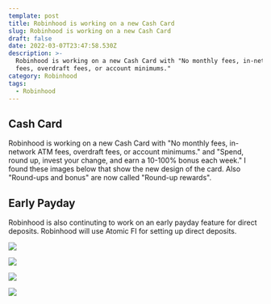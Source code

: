 ```yaml
---
template: post
title: Robinhood is working on a new Cash Card
slug: Robinhood is working on a new Cash Card
draft: false
date: 2022-03-07T23:47:58.530Z
description: >-
  Robinhood is working on a new Cash Card with "No monthly fees, in-network ATM
  fees, overdraft fees, or account minimums."
category: Robinhood
tags:
  - Robinhood
---
```

## Cash Card

Robinhood is working on a new Cash Card with "No monthly fees, in-network ATM fees, overdraft fees, or account minimums." and "Spend, round up, invest your change, and earn a 10-100% bonus each week." I found these images below that show the new design of the card. Also "Round-ups and bonus" are now called "Round-up rewards". 

## Early Payday

Robinhood is also continuting to work on an early payday feature for direct deposits. Robinhood will use Atomic FI for setting up direct deposits.

![](/media/screen-shot-2022-03-06-at-7.47.37-pm.png)

![](/media/screen-shot-2022-03-06-at-7.47.13-pm.png)

![](/media/screen-shot-2022-03-06-at-7.47.09-pm.png)

![](/media/1x-1.png)
